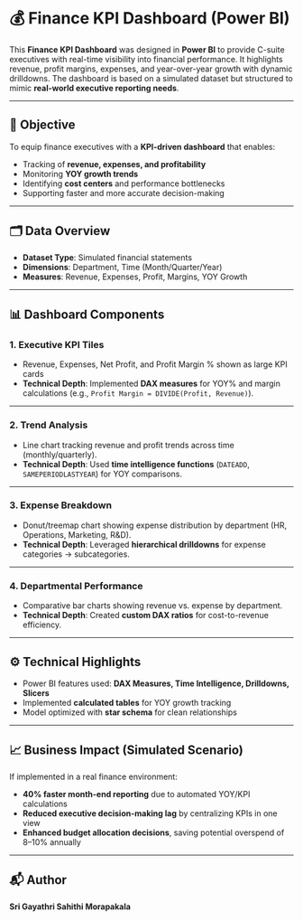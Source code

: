 # 💰 Finance KPI Dashboard (Power BI)

This **Finance KPI Dashboard** was designed in **Power BI** to provide C-suite executives with real-time visibility into financial performance. It highlights revenue, profit margins, expenses, and year-over-year growth with dynamic drilldowns. The dashboard is based on a simulated dataset but structured to mimic **real-world executive reporting needs**.

---

## 🎯 Objective
To equip finance executives with a **KPI-driven dashboard** that enables:
- Tracking of **revenue, expenses, and profitability**
- Monitoring **YOY growth trends**
- Identifying **cost centers** and performance bottlenecks
- Supporting faster and more accurate decision-making

---

## 🗂️ Data Overview
- **Dataset Type**: Simulated financial statements  
- **Dimensions**: Department, Time (Month/Quarter/Year)  
- **Measures**: Revenue, Expenses, Profit, Margins, YOY Growth  

---

## 📊 Dashboard Components

### 1. **Executive KPI Tiles**
- Revenue, Expenses, Net Profit, and Profit Margin % shown as large KPI cards  
- **Technical Depth**: Implemented **DAX measures** for YOY% and margin calculations (e.g., `Profit Margin = DIVIDE(Profit, Revenue)`).

---

### 2. **Trend Analysis**
- Line chart tracking revenue and profit trends across time (monthly/quarterly).  
- **Technical Depth**: Used **time intelligence functions** (`DATEADD`, `SAMEPERIODLASTYEAR`) for YOY comparisons.

---

### 3. **Expense Breakdown**
- Donut/treemap chart showing expense distribution by department (HR, Operations, Marketing, R&D).  
- **Technical Depth**: Leveraged **hierarchical drilldowns** for expense categories → subcategories.

---

### 4. **Departmental Performance**
- Comparative bar charts showing revenue vs. expense by department.  
- **Technical Depth**: Created **custom DAX ratios** for cost-to-revenue efficiency.

---

## ⚙️ Technical Highlights
- Power BI features used: **DAX Measures, Time Intelligence, Drilldowns, Slicers**  
- Implemented **calculated tables** for YOY growth tracking  
- Model optimized with **star schema** for clean relationships  

---

## 📈 Business Impact (Simulated Scenario)
If implemented in a real finance environment:  
- **40% faster month-end reporting** due to automated YOY/KPI calculations  
- **Reduced executive decision-making lag** by centralizing KPIs in one view  
- **Enhanced budget allocation decisions**, saving potential overspend of 8–10% annually  

---

## 📬 Author
**Sri Gayathri Sahithi Morapakala**  

